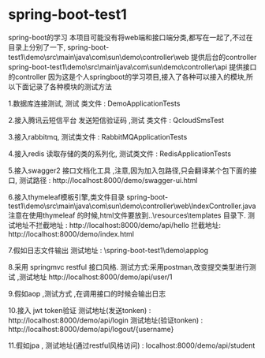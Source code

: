 # spring-boot-test1
spring-boot的学习
本项目可能没有将web端和接口端分类,都写在一起了,不过在目录上分别了一下,
spring-boot-test1\demo\src\main\java\com\sun\demo\controller\web  提供后台的controller
spring-boot-test1\demo\src\main\java\com\sun\demo\controller\api  提供接口的controller
因为这是个人springboot的学习项目,接入了各种可以接入的模块,所以下面记录了各种模块的测试方法

1.数据库连接测试,                    测试 类文件   :  DemoApplicationTests

2.接入腾讯云短信平台 发送短信验证码  ,测试 类文件  :  QcloudSmsTest

3.接入rabbitmq,                    测试类文件  : RabbitMQApplicationTests

4.接入redis 读取存储的类的系列化,    测试类文件 : RedisApplicationTests

5.接入swagger2 接口文档化工具 ,注意,因为加入包路径,只会翻译某个包下面的接口, 测试路径 : http://localhost:8000/demo/swagger-ui.html

6.接入thymeleaf模板引擎,类文件目录   spring-boot-test1\demo\src\main\java\com\sun\demo\controller\web\IndexController.java
注意在使用thymeleaf 的时候,html文件要放到..\resources\templates 目录下.
测试地址不拦截地址 : http://localhost:8000/demo/api/hello 拦截地址: http://localhost:8000/demo/index.html

7.假如日志文件输出 测试地址 : \spring-boot-test1\demo\applog

8.采用 springmvc restful 接口风格.  测试方式:采用postman,改变提交类型进行测试 ,测试地址 http://localhost:8000/demo/api/user/1

9.假如aop ,测试方式 ,在调用接口的时候会输出日志

10.接入 jwt token验证 测试地址(发送tonken) : http://localhost:8000/demo/api/login   测试地址(验证tonken) : http://localhost:8000/demo/api/logout/{username}

11.假如jpa , 测试地址(通过restful风格访问) : localhost:8000/demo/api/student
